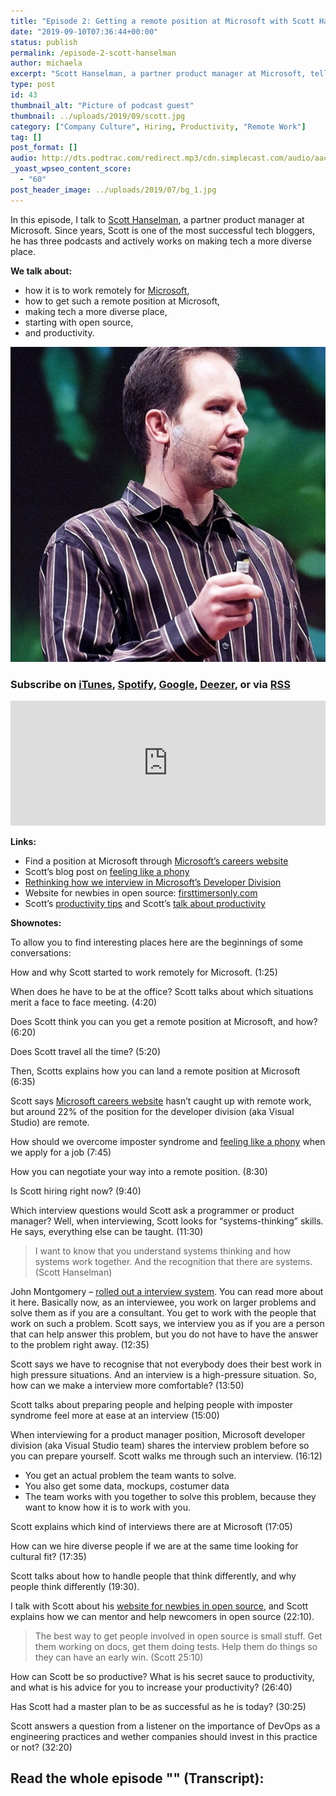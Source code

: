 ```yaml
---
title: "Episode 2: Getting a remote position at Microsoft with Scott Hanselman"
date: "2019-09-10T07:36:44+00:00"
status: publish
permalink: /episode-2-scott-hanselman
author: michaela
excerpt: "Scott Hanselman, a partner product manager at Microsoft, tells us how to get a remote job at Microsoft"
type: post
id: 43
thumbnail_alt: "Picture of podcast guest"
thumbnail: ../uploads/2019/09/scott.jpg
category: ["Company Culture", Hiring, Productivity, "Remote Work"]
tag: []
post_format: []
audio: http://dts.podtrac.com/redirect.mp3/cdn.simplecast.com/audio/aaca90/aaca909a-e34f-49ae-a86f-f59e4fa807f0/b94c57a5-9afe-4853-be2f-b4d147fb62bf/scott_episode2_ready_tc.mp3
_yoast_wpseo_content_score:
  - "60"
post_header_image: ../uploads/2019/07/bg_1.jpg
---
```


In this episode, I talk to [Scott Hanselman](https://www.hanselman.com/), a partner product manager at Microsoft. Since years, Scott is one of the most successful tech bloggers, he has three podcasts and actively works on making tech a more diverse place.

**We talk about:**

- how it is to work remotely for [Microsoft](https://careers.microsoft.com/us/en),
- how to get such a remote position at Microsoft,
- making tech a more diverse place,
- starting with open source,
- and productivity.

![](../uploads/2019/08/scott_square.jpg)

### Subscribe on [iTunes](https://podcasts.apple.com/at/podcast/software-engineering-unlocked/id1477527378?l=en), [Spotify](https://open.spotify.com/show/2wz1OneBIDXpbBYeuyIsJL?si=2I0R0HuaTLK6RT0f7lDIFg), [Google](https://www.google.com/podcasts?feed=aHR0cHM6Ly9mZWVkcy5zaW1wbGVjYXN0LmNvbS9LMV9tdjBDSg%3D%3D), [Deezer](https://www.deezer.com/show/465682), or via [RSS](https://www.software-engineering-unlocked.com/subscribe/)

 <iframe frameborder="no" height="200px" scrolling="no" seamless="" src="https://player.simplecast.com/b94c57a5-9afe-4853-be2f-b4d147fb62bf?dark=false" width="100%"></iframe>

**Links:**

- Find a position at Microsoft through [Microsoft’s careers website](https://careers.microsoft.com/us/en)
- Scott’s blog post on [feeling like a phony](https://www.hanselman.com/blog/ImAPhonyAreYou.aspx)
- [Rethinking how we interview in Microsoft’s Developer Division](https://blog.usejournal.com/rethinking-how-we-interview-in-microsofts-developer-division-8f404cfd075a)
- Website for newbies in open source: [firsttimersonly.com](https://www.firsttimersonly.com/)
- Scott’s [productivity tips](https://www.hanselman.com/blog/ScottHanselmansCompleteListOfProductivityTips.aspx) and Scott’s [talk about productivity](https://www.youtube.com/watch?v=FS1mnISoG7U)

**Shownotes:**

To allow you to find interesting places here are the beginnings of some conversations:

How and why Scott started to work remotely for Microsoft. (1:25)

When does he have to be at the office? Scott talks about which situations merit a face to face meeting. (4:20)

Does Scott think you can you get a remote position at Microsoft, and how? (6:20)

Does Scott travel all the time? (5:20)

Then, Scotts explains how you can land a remote position at Microsoft (6:35)

Scott says [Microsoft careers website](https://careers.microsoft.com/us/en) hasn’t caught up with remote work, but around 22% of the position for the developer division (aka Visual Studio) are remote.

How should we overcome imposter syndrome and [feeling like a phony](https://www.hanselman.com/blog/ImAPhonyAreYou.aspx) when we apply for a job (7:45)

How you can negotiate your way into a remote position. (8:30)

Is Scott hiring right now? (9:40)

Which interview questions would Scott ask a programmer or product manager? Well, when interviewing, Scott looks for “systems-thinking” skills. He says, everything else can be taught. (11:30)

> I want to know that you understand systems thinking and how systems work together. And the recognition that there are systems. (Scott Hanselman)

John Montgomery – [rolled out a interview system](https://blog.usejournal.com/rethinking-how-we-interview-in-microsofts-developer-division-8f404cfd075a). You can read more about it here. Basically now, as an interviewee, you work on larger problems and solve them as if you are a consultant. You get to work with the people that work on such a problem. Scott says, we interview you as if you are a person that can help answer this problem, but you do not have to have the answer to the problem right away. (12:35)

Scott says we have to recognise that not everybody does their best work in high pressure situations. And an interview is a high-pressure situation. So, how can we make a interview more comfortable? (13:50)

Scott talks about preparing people and helping people with imposter syndrome feel more at ease at an interview (15:00)

When interviewing for a product manager position, Microsoft developer division (aka Visual Studio team) shares the interview problem before so you can prepare yourself. Scott walks me through such an interview. (16:12)

- You get an actual problem the team wants to solve.
- You also get some data, mockups, costumer data
- The team works with you together to solve this problem, because they want to know how it is to work with you.

Scott explains which kind of interviews there are at Microsoft (17:05)

How can we hire diverse people if we are at the same time looking for cultural fit? (17:35)

Scott talks about how to handle people that think differently, and why people think differently (19:30).

I talk with Scott about his [website for newbies in open source](https://www.firsttimersonly.com/), and Scott explains how we can mentor and help newcomers in open source (22:10).

> The best way to get people involved in open source is small stuff. Get them working on docs, get them doing tests. Help them do things so they can have an early win. (Scott 25:10)

How can Scott be so productive? What is his secret sauce to productivity, and what is his advice for you to increase your productivity? (26:40)

Has Scott had a master plan to be as successful as he is today? (30:25)

Scott answers a question from a listener on the importance of DevOps as a engineering practices and wether companies should invest in this practice or not? (32:20)

## Read the whole episode "" (Transcript):
